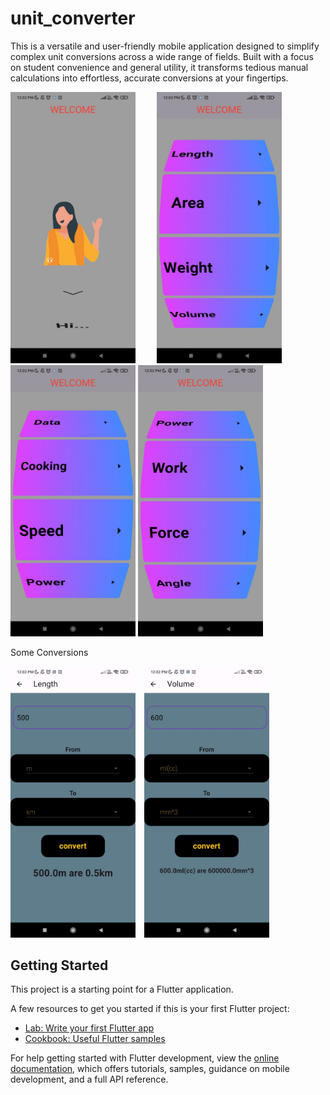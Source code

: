 # unit_converter

This is a versatile and user-friendly mobile application designed to simplify complex unit conversions across a wide range of fields. Built with a focus on student convenience and general utility, it transforms tedious manual calculations into effortless, accurate conversions at your fingertips.


<img src="assets/images/img6.jpg" alt="Main screen of the Unit Converter app showing conversion categories" width="200" style="margin-right: 20px;" />   <img src="assets/images/img1.jpg" alt="Main screen of the Unit Converter app showing conversion categories" width="200" style="margin-left: 10px;"/>   <img src="assets/images/img2.jpg" alt="Main screen of the Unit Converter app showing conversion categories" width="200" />   <img src="assets/images/img3.jpg" alt="Main screen of the Unit Converter app showing conversion categories" width="200" />

Some Conversions 

<img src="assets/images/img4.jpg" alt="Main screen of the Unit Converter app showing conversion categories" width="200" style="margin-right: 10px;"/> <img src="assets/images/img5.jpg" alt="Main screen of the Unit Converter app showing conversion categories" width="200" />

## Getting Started

This project is a starting point for a Flutter application.

A few resources to get you started if this is your first Flutter project:

- [Lab: Write your first Flutter app](https://docs.flutter.dev/get-started/codelab)
- [Cookbook: Useful Flutter samples](https://docs.flutter.dev/cookbook)

For help getting started with Flutter development, view the
[online documentation](https://docs.flutter.dev/), which offers tutorials,
samples, guidance on mobile development, and a full API reference.
